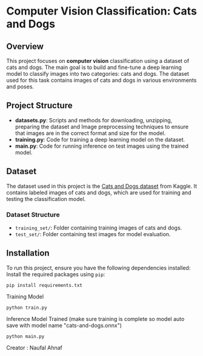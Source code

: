 # Computer Vision Classification: Cats and Dogs

## Overview

This project focuses on **computer vision** classification using a dataset of cats and dogs. The main goal is to build and fine-tune a deep learning model to classify images into two categories: cats and dogs. The dataset used for this task contains images of cats and dogs in various environments and poses.

## Project Structure

- **datasets.py**: Scripts and methods for downloading, unzipping, preparing the dataset and Image preprocessing techniques to ensure that images are in the correct format and size for the model.
- **training.py**: Code for training a deep learning model on the dataset.
- **main.py**: Code for running inference on test images using the trained model.

## Dataset

The dataset used in this project is the [Cats and Dogs dataset](https://www.kaggle.com/datasets/tongpython/cat-and-dog) from Kaggle. It contains labeled images of cats and dogs, which are used for training and testing the classification model.

### Dataset Structure

- `training_set/`: Folder containing training images of cats and dogs.
- `test_set/`: Folder containing test images for model evaluation.

## Installation

To run this project, ensure you have the following dependencies installed:
Install the required packages using `pip`:

    pip install requirements.txt

Training Model 

    python train.py

Inference Model Trained (make sure training is complete so model auto save with model name "cats-and-dogs.onnx")

    python main.py

Creator : Naufal Ahnaf